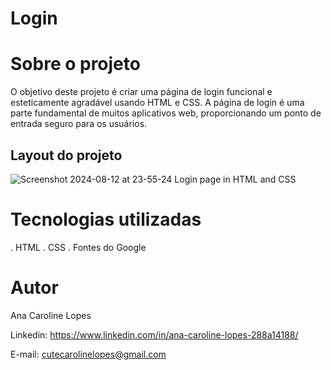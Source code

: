 # Login

# Sobre o projeto

O objetivo deste projeto é criar uma página de login funcional e esteticamente agradável usando HTML e CSS. 
A página de login é uma parte fundamental de muitos aplicativos web, proporcionando um ponto de entrada seguro para os usuários.


## Layout do projeto

![Screenshot 2024-08-12 at 23-55-24 Login page in HTML and CSS](https://github.com/user-attachments/assets/55dd2f67-786b-421c-b8b7-a32e17626a8d)

# Tecnologias utilizadas

. HTML
. CSS 
. Fontes do Google

# Autor

Ana Caroline Lopes

Linkedin:
https://www.linkedin.com/in/ana-caroline-lopes-288a14188/

E-mail: cutecarolinelopes@gmail.com
